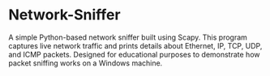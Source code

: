 # Network-Sniffer
A simple Python-based network sniffer built using Scapy. This program captures live network traffic and prints details about Ethernet, IP, TCP, UDP, and ICMP packets. Designed for educational purposes to demonstrate how packet sniffing works on a Windows machine.
